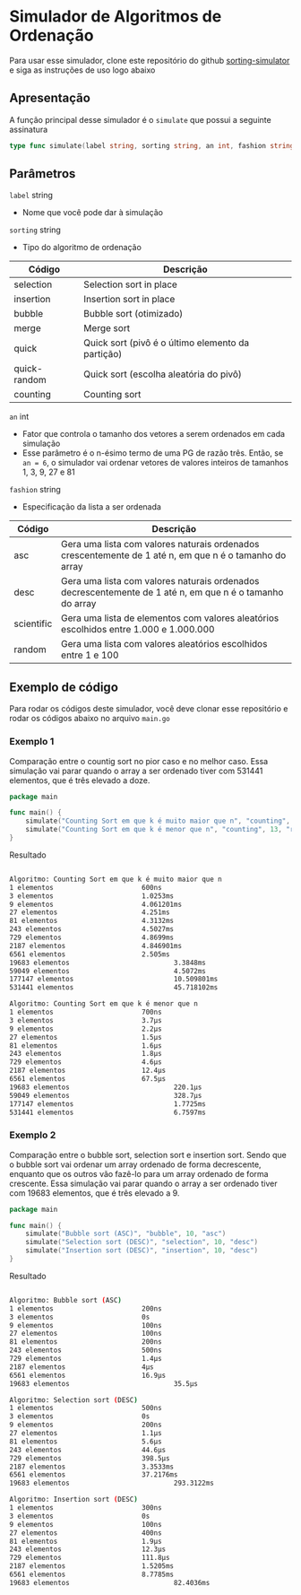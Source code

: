 # Simulador de Algoritmos de Ordenação

Para usar esse simulador, clone este repositório do github [sorting-simulator](https://github.com/raphaelramosds/sorting-simulator) e siga as instruções de uso logo abaixo

## Apresentação

A função principal desse simulador é o `simulate` que possui a seguinte assinatura

```go
type func simulate(label string, sorting string, an int, fashion string);
```

## Parâmetros

`label` string

- Nome que você pode dar à simulação

`sorting` string

- Tipo do algoritmo de ordenação

| Código         | Descrição                                         |
|----------------|---------------------------------------------------|
| selection      | Selection sort in place                           |
| insertion     | Insertion sort in place                            |
| bubble        |  Bubble sort (otimizado)                           |
| merge         | Merge sort                                         |
| quick         | Quick sort (pivô é o último elemento da partição)  |
| quick-random   | Quick sort (escolha aleatória do pivô)            |
| counting       | Counting sort                                     |

`an` int

- Fator que controla o tamanho dos vetores a serem ordenados em cada simulação
- Esse parâmetro é o n-ésimo termo de uma PG de razão três. Então, se `an = 6`, o simulador vai ordenar vetores de valores inteiros de tamanhos 1, 3, 9, 27 e 81

`fashion` string

- Especificação da lista a ser ordenada

| Código  | Descrição                                                                                                |
|------------|----------------------------------------------------------------------------------------------------------|
| asc        | Gera uma lista com valores naturais ordenados crescentemente de 1 até n, em que n é o tamanho do array   |
| desc       | Gera uma lista com valores naturais ordenados decrescentemente de 1 até n, em que n é o tamanho do array |
| scientific | Gera uma lista de elementos com valores aleatórios escolhidos entre 1.000 e 1.000.000                    |
| random     | Gera uma lista com valores aleatórios escolhidos entre 1 e 100                                           |

## Exemplo de código

Para rodar os códigos deste simulador, você deve clonar esse repositório e rodar os códigos abaixo no arquivo `main.go`

### Exemplo 1

Comparação entre o countig sort no pior caso e no melhor caso. Essa simulação vai parar quando o array a ser ordenado tiver com 531441 elementos, que é três elevado a doze.

```go
package main

func main() {
	simulate("Counting Sort em que k é muito maior que n", "counting", 13, "scientific")
	simulate("Counting Sort em que k é menor que n", "counting", 13, "random")
}
```

Resultado

```bash

Algoritmo: Counting Sort em que k é muito maior que n 
1 elementos                      600ns 
3 elementos                      1.0253ms 
9 elementos                      4.061201ms 
27 elementos                     4.251ms 
81 elementos                     4.3132ms 
243 elementos                    4.5027ms 
729 elementos                    4.8699ms 
2187 elementos                   4.846901ms 
6561 elementos                   2.505ms 
19683 elementos                          3.3848ms 
59049 elementos                          4.5072ms 
177147 elementos                         10.509801ms 
531441 elementos                         45.718102ms 

Algoritmo: Counting Sort em que k é menor que n 
1 elementos                      700ns 
3 elementos                      3.7µs 
9 elementos                      2.2µs 
27 elementos                     1.5µs 
81 elementos                     1.6µs 
243 elementos                    1.8µs 
729 elementos                    4.6µs 
2187 elementos                   12.4µs 
6561 elementos                   67.5µs 
19683 elementos                          220.1µs 
59049 elementos                          328.7µs 
177147 elementos                         1.7725ms 
531441 elementos                         6.7597ms

```

### Exemplo 2

Comparação entre o bubble sort, selection sort e insertion sort. Sendo que o bubble sort vai ordenar um array ordenado de forma decrescente, enquanto que os outros vão fazê-lo para um array ordenado de forma crescente. Essa simulação vai parar quando o array a ser ordenado tiver com 19683 elementos, que é três elevado a 9.

```go
package main

func main() {
	simulate("Bubble sort (ASC)", "bubble", 10, "asc")
	simulate("Selection sort (DESC)", "selection", 10, "desc")
	simulate("Insertion sort (DESC)", "insertion", 10, "desc")
}

```

Resultado

```bash

Algoritmo: Bubble sort (ASC) 
1 elementos                      200ns 
3 elementos                      0s 
9 elementos                      100ns 
27 elementos                     100ns 
81 elementos                     200ns 
243 elementos                    500ns 
729 elementos                    1.4µs 
2187 elementos                   4µs 
6561 elementos                   16.9µs 
19683 elementos                          35.5µs 

Algoritmo: Selection sort (DESC) 
1 elementos                      500ns 
3 elementos                      0s 
9 elementos                      200ns 
27 elementos                     1.1µs 
81 elementos                     5.6µs 
243 elementos                    44.6µs 
729 elementos                    398.5µs 
2187 elementos                   3.3533ms 
6561 elementos                   37.2176ms 
19683 elementos                          293.3122ms 

Algoritmo: Insertion sort (DESC) 
1 elementos                      300ns 
3 elementos                      0s 
9 elementos                      100ns 
27 elementos                     400ns 
81 elementos                     1.9µs 
243 elementos                    12.3µs 
729 elementos                    111.8µs 
2187 elementos                   1.5205ms 
6561 elementos                   8.7785ms 
19683 elementos                          82.4036ms

```
